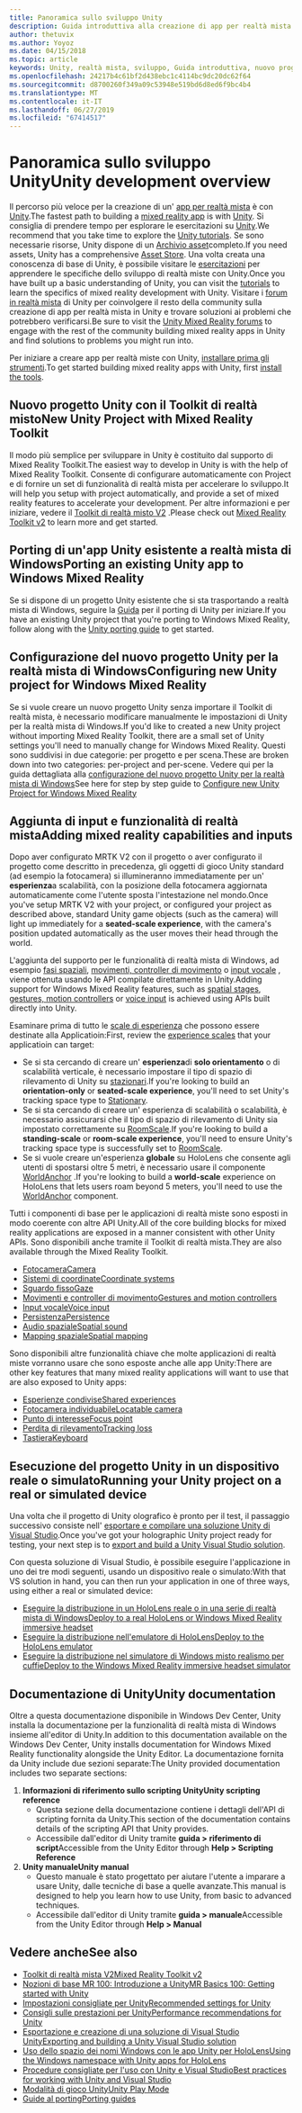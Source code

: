 ```yaml
---
title: Panoramica sullo sviluppo Unity
description: Guida introduttiva alla creazione di app per realtà mista in Unity.
author: thetuvix
ms.author: Yoyoz
ms.date: 04/15/2018
ms.topic: article
keywords: Unity, realtà mista, sviluppo, Guida introduttiva, nuovo progetto, porting, funzionalità, fotocamera, simulazione, emulazione, documentazione
ms.openlocfilehash: 24217b4c61bf2d438ebc1c4114bc9dc20dc62f64
ms.sourcegitcommit: d8700260f349a09c53948e519bd6d8ed6f9bc4b4
ms.translationtype: MT
ms.contentlocale: it-IT
ms.lasthandoff: 06/27/2019
ms.locfileid: "67414517"
---
```

# <a name="unity-development-overview"></a><span data-ttu-id="06ab4-104">Panoramica sullo sviluppo Unity</span><span class="sxs-lookup"><span data-stu-id="06ab4-104">Unity development overview</span></span>

<span data-ttu-id="06ab4-105">Il percorso più veloce per la creazione di un' [app per realtà mista](app-views.md) è con [Unity](http://aka.ms/HoloLensUnity).</span><span class="sxs-lookup"><span data-stu-id="06ab4-105">The fastest path to building a [mixed reality app](app-views.md) is with [Unity](http://aka.ms/HoloLensUnity).</span></span> <span data-ttu-id="06ab4-106">Si consiglia di prendere tempo per esplorare le esercitazioni su [Unity](https://unity3d.com/learn/tutorials).</span><span class="sxs-lookup"><span data-stu-id="06ab4-106">We recommend that you take time to explore the [Unity tutorials](https://unity3d.com/learn/tutorials).</span></span> <span data-ttu-id="06ab4-107">Se sono necessarie risorse, Unity dispone di un [Archivio asset](https://www.assetstore.unity3d.com/)completo.</span><span class="sxs-lookup"><span data-stu-id="06ab4-107">If you need assets, Unity has a comprehensive [Asset Store](https://www.assetstore.unity3d.com/).</span></span> <span data-ttu-id="06ab4-108">Una volta creata una conoscenza di base di Unity, è possibile visitare le [esercitazioni](tutorials.md) per apprendere le specifiche dello sviluppo di realtà miste con Unity.</span><span class="sxs-lookup"><span data-stu-id="06ab4-108">Once you have built up a basic understanding of Unity, you can visit the [tutorials](tutorials.md) to learn the specifics of mixed reality development with Unity.</span></span> <span data-ttu-id="06ab4-109">Visitare i [forum in realtà mista](http://forum.unity3d.com/forums/hololens.102/) di Unity per coinvolgere il resto della community sulla creazione di app per realtà mista in Unity e trovare soluzioni ai problemi che potrebbero verificarsi.</span><span class="sxs-lookup"><span data-stu-id="06ab4-109">Be sure to visit the [Unity Mixed Reality forums](http://forum.unity3d.com/forums/hololens.102/) to engage with the rest of the community building mixed reality apps in Unity and find solutions to problems you might run into.</span></span>


<span data-ttu-id="06ab4-110">Per iniziare a creare app per realtà miste con Unity, [installare prima gli strumenti](install-the-tools.md).</span><span class="sxs-lookup"><span data-stu-id="06ab4-110">To get started building mixed reality apps with Unity, first [install the tools](install-the-tools.md).</span></span> 

## <a name="new-unity-project-with-mixed-reality-toolkit"></a><span data-ttu-id="06ab4-111">Nuovo progetto Unity con il Toolkit di realtà misto</span><span class="sxs-lookup"><span data-stu-id="06ab4-111">New Unity Project with Mixed Reality Toolkit</span></span> 

<span data-ttu-id="06ab4-112">Il modo più semplice per sviluppare in Unity è costituito dal supporto di Mixed Reality Toolkit.</span><span class="sxs-lookup"><span data-stu-id="06ab4-112">The easiest way to develop in Unity is with the help of Mixed Reality Toolkit.</span></span> <span data-ttu-id="06ab4-113">Consente di configurare automaticamente con Project e di fornire un set di funzionalità di realtà mista per accelerare lo sviluppo.</span><span class="sxs-lookup"><span data-stu-id="06ab4-113">It will help you setup with project automatically, and provide a set of mixed reality features to accelerate your development.</span></span> <span data-ttu-id="06ab4-114">Per altre informazioni e per iniziare, vedere il [Toolkit di realtà misto V2](mrtk-getting-started.md) .</span><span class="sxs-lookup"><span data-stu-id="06ab4-114">Please check out [Mixed Reality Toolkit v2](mrtk-getting-started.md) to learn more and get started.</span></span> 

## <a name="porting-an-existing-unity-app-to-windows-mixed-reality"></a><span data-ttu-id="06ab4-115">Porting di un'app Unity esistente a realtà mista di Windows</span><span class="sxs-lookup"><span data-stu-id="06ab4-115">Porting an existing Unity app to Windows Mixed Reality</span></span>

<span data-ttu-id="06ab4-116">Se si dispone di un progetto Unity esistente che si sta trasportando a realtà mista di Windows, seguire la [Guida](porting-guides.md) per il porting di Unity per iniziare.</span><span class="sxs-lookup"><span data-stu-id="06ab4-116">If you have an existing Unity project that you're porting to Windows Mixed Reality, follow along with the [Unity porting guide](porting-guides.md) to get started.</span></span>

## <a name="configuring-new-unity-project-for-windows-mixed-reality"></a><span data-ttu-id="06ab4-117">Configurazione del nuovo progetto Unity per la realtà mista di Windows</span><span class="sxs-lookup"><span data-stu-id="06ab4-117">Configuring new Unity project for Windows Mixed Reality</span></span>

<span data-ttu-id="06ab4-118">Se si vuole creare un nuovo progetto Unity senza importare il Toolkit di realtà mista, è necessario modificare manualmente le impostazioni di Unity per la realtà mista di Windows.</span><span class="sxs-lookup"><span data-stu-id="06ab4-118">If you'd like to created a new Unity project without importing Mixed Reality Toolkit, there are a small set of Unity settings you'll need to manually change for Windows Mixed Reality.</span></span> <span data-ttu-id="06ab4-119">Questi sono suddivisi in due categorie: per progetto e per scena.</span><span class="sxs-lookup"><span data-stu-id="06ab4-119">These are broken down into two categories: per-project and per-scene.</span></span> <span data-ttu-id="06ab4-120">Vedere qui per la guida dettagliata alla [configurazione del nuovo progetto Unity per la realtà mista di Windows](Configure-Unity-Project.md)</span><span class="sxs-lookup"><span data-stu-id="06ab4-120">See here for step by step guide to [Configure new Unity Project for Windows Mixed Reality](Configure-Unity-Project.md)</span></span>

## <a name="adding-mixed-reality-capabilities-and-inputs"></a><span data-ttu-id="06ab4-121">Aggiunta di input e funzionalità di realtà mista</span><span class="sxs-lookup"><span data-stu-id="06ab4-121">Adding mixed reality capabilities and inputs</span></span>

<span data-ttu-id="06ab4-122">Dopo aver configurato MRTK V2 con il progetto o aver configurato il progetto come descritto in precedenza, gli oggetti di gioco Unity standard (ad esempio la fotocamera) si illumineranno immediatamente per un' **esperienza**a scalabilità, con la posizione della fotocamera aggiornata automaticamente come l'utente sposta l'intestazione nel mondo.</span><span class="sxs-lookup"><span data-stu-id="06ab4-122">Once you've setup MRTK V2 with your project, or configured your project as described above, standard Unity game objects (such as the camera) will light up immediately for a **seated-scale experience**, with the camera's position updated automatically as the user moves their head through the world.</span></span>

<span data-ttu-id="06ab4-123">L'aggiunta del supporto per le funzionalità di realtà mista di Windows, ad esempio [fasi spaziali](coordinate-systems.md#spatial-coordinate-systems), [movimenti, controller di movimento](gestures-and-motion-controllers-in-unity.md) o [input vocale](voice-input-in-unity.md) , viene ottenuta usando le API compilate direttamente in Unity.</span><span class="sxs-lookup"><span data-stu-id="06ab4-123">Adding support for Windows Mixed Reality features, such as [spatial stages](coordinate-systems.md#spatial-coordinate-systems), [gestures, motion controllers](gestures-and-motion-controllers-in-unity.md) or [voice input](voice-input-in-unity.md) is achieved using APIs built directly into Unity.</span></span> 

<span data-ttu-id="06ab4-124">Esaminare prima di tutto le [scale di esperienza](coordinate-systems.md) che possono essere destinate alla Applicatioin:</span><span class="sxs-lookup"><span data-stu-id="06ab4-124">First, review the [experience scales](coordinate-systems.md) that your applicatioin can target:</span></span>
* <span data-ttu-id="06ab4-125">Se si sta cercando di creare un' **esperienza**di **solo orientamento** o di scalabilità verticale, è necessario impostare il tipo di spazio di rilevamento di Unity su [stazionari](coordinate-systems-in-unity.md#building-an-orientation-only-or-seated-scale-experience).</span><span class="sxs-lookup"><span data-stu-id="06ab4-125">If you're looking to build an **orientation-only** or **seated-scale experience**, you'll need to set Unity's tracking space type to [Stationary](coordinate-systems-in-unity.md#building-an-orientation-only-or-seated-scale-experience).</span></span>
* <span data-ttu-id="06ab4-126">Se si sta cercando di creare un'  esperienza di scalabilità o scalabilità, è necessario assicurarsi che il tipo di spazio di rilevamento di Unity sia impostato correttamente su [RoomScale](coordinate-systems-in-unity.md#building-an-orientation-only-or-seated-scale-experience).</span><span class="sxs-lookup"><span data-stu-id="06ab4-126">If you're looking to build a **standing-scale** or **room-scale experience**, you'll need to ensure Unity's tracking space type is successfully set to [RoomScale](coordinate-systems-in-unity.md#building-an-orientation-only-or-seated-scale-experience).</span></span>
* <span data-ttu-id="06ab4-127">Se si vuole creare un'esperienza **globale** su HoloLens che consente agli utenti di spostarsi oltre 5 metri, è necessario usare il componente [WorldAnchor](coordinate-systems-in-unity.md#building-a-world-scale-experience) .</span><span class="sxs-lookup"><span data-stu-id="06ab4-127">If you're looking to build a **world-scale** experience on HoloLens that lets users roam beyond 5 meters, you'll need to use the [WorldAnchor](coordinate-systems-in-unity.md#building-a-world-scale-experience) component.</span></span>

<span data-ttu-id="06ab4-128">Tutti i componenti di base per le applicazioni di realtà miste sono esposti in modo coerente con altre API Unity.</span><span class="sxs-lookup"><span data-stu-id="06ab4-128">All of the core building blocks for mixed reality applications are exposed in a manner consistent with other Unity APIs.</span></span> <span data-ttu-id="06ab4-129">Sono disponibili anche tramite il Toolkit di realtà mista.</span><span class="sxs-lookup"><span data-stu-id="06ab4-129">They are also available through the Mixed Reality Toolkit.</span></span>
* [<span data-ttu-id="06ab4-130">Fotocamera</span><span class="sxs-lookup"><span data-stu-id="06ab4-130">Camera</span></span>](camera-in-unity.md)
* [<span data-ttu-id="06ab4-131">Sistemi di coordinate</span><span class="sxs-lookup"><span data-stu-id="06ab4-131">Coordinate systems</span></span>](coordinate-systems-in-unity.md)
* [<span data-ttu-id="06ab4-132">Sguardo fisso</span><span class="sxs-lookup"><span data-stu-id="06ab4-132">Gaze</span></span>](gaze-in-unity.md)
* [<span data-ttu-id="06ab4-133">Movimenti e controller di movimento</span><span class="sxs-lookup"><span data-stu-id="06ab4-133">Gestures and motion controllers</span></span>](gestures-and-motion-controllers-in-unity.md)
* [<span data-ttu-id="06ab4-134">Input vocale</span><span class="sxs-lookup"><span data-stu-id="06ab4-134">Voice input</span></span>](voice-input-in-unity.md)
* [<span data-ttu-id="06ab4-135">Persistenza</span><span class="sxs-lookup"><span data-stu-id="06ab4-135">Persistence</span></span>](persistence-in-unity.md)
* [<span data-ttu-id="06ab4-136">Audio spaziale</span><span class="sxs-lookup"><span data-stu-id="06ab4-136">Spatial sound</span></span>](spatial-sound-in-unity.md)
* [<span data-ttu-id="06ab4-137">Mapping spaziale</span><span class="sxs-lookup"><span data-stu-id="06ab4-137">Spatial mapping</span></span>](spatial-mapping-in-unity.md)

<span data-ttu-id="06ab4-138">Sono disponibili altre funzionalità chiave che molte applicazioni di realtà miste vorranno usare che sono esposte anche alle app Unity:</span><span class="sxs-lookup"><span data-stu-id="06ab4-138">There are other key features that many mixed reality applications will want to use that are also exposed to Unity apps:</span></span>
* [<span data-ttu-id="06ab4-139">Esperienze condivise</span><span class="sxs-lookup"><span data-stu-id="06ab4-139">Shared experiences</span></span>](shared-experiences-in-unity.md)
* [<span data-ttu-id="06ab4-140">Fotocamera individuabile</span><span class="sxs-lookup"><span data-stu-id="06ab4-140">Locatable camera</span></span>](locatable-camera-in-unity.md)
* [<span data-ttu-id="06ab4-141">Punto di interesse</span><span class="sxs-lookup"><span data-stu-id="06ab4-141">Focus point</span></span>](focus-point-in-unity.md)
* [<span data-ttu-id="06ab4-142">Perdita di rilevamento</span><span class="sxs-lookup"><span data-stu-id="06ab4-142">Tracking loss</span></span>](tracking-loss-in-unity.md)
* [<span data-ttu-id="06ab4-143">Tastiera</span><span class="sxs-lookup"><span data-stu-id="06ab4-143">Keyboard</span></span>](keyboard-input-in-unity.md)

## <a name="running-your-unity-project-on-a-real-or-simulated-device"></a><span data-ttu-id="06ab4-144">Esecuzione del progetto Unity in un dispositivo reale o simulato</span><span class="sxs-lookup"><span data-stu-id="06ab4-144">Running your Unity project on a real or simulated device</span></span>

<span data-ttu-id="06ab4-145">Una volta che il progetto di Unity olografico è pronto per il test, il passaggio successivo consiste nell' [esportare e compilare una soluzione Unity di Visual Studio](exporting-and-building-a-unity-visual-studio-solution.md).</span><span class="sxs-lookup"><span data-stu-id="06ab4-145">Once you've got your holographic Unity project ready for testing, your next step is to [export and build a Unity Visual Studio solution](exporting-and-building-a-unity-visual-studio-solution.md).</span></span>

<span data-ttu-id="06ab4-146">Con questa soluzione di Visual Studio, è possibile eseguire l'applicazione in uno dei tre modi seguenti, usando un dispositivo reale o simulato:</span><span class="sxs-lookup"><span data-stu-id="06ab4-146">With that VS solution in hand, you can then run your application in one of three ways, using either a real or simulated device:</span></span>
* [<span data-ttu-id="06ab4-147">Eseguire la distribuzione in un HoloLens reale o in una serie di realtà mista di Windows</span><span class="sxs-lookup"><span data-stu-id="06ab4-147">Deploy to a real HoloLens or Windows Mixed Reality immersive headset</span></span>](using-visual-studio.md)
* [<span data-ttu-id="06ab4-148">Eseguire la distribuzione nell'emulatore di HoloLens</span><span class="sxs-lookup"><span data-stu-id="06ab4-148">Deploy to the HoloLens emulator</span></span>](using-the-hololens-emulator.md)
* [<span data-ttu-id="06ab4-149">Eseguire la distribuzione nel simulatore di Windows misto realismo per cuffie</span><span class="sxs-lookup"><span data-stu-id="06ab4-149">Deploy to the Windows Mixed Reality immersive headset simulator</span></span>](using-the-windows-mixed-reality-simulator.md)

## <a name="unity-documentation"></a><span data-ttu-id="06ab4-150">Documentazione di Unity</span><span class="sxs-lookup"><span data-stu-id="06ab4-150">Unity documentation</span></span>

<span data-ttu-id="06ab4-151">Oltre a questa documentazione disponibile in Windows Dev Center, Unity installa la documentazione per la funzionalità di realtà mista di Windows insieme all'editor di Unity.</span><span class="sxs-lookup"><span data-stu-id="06ab4-151">In addition to this documentation available on the Windows Dev Center, Unity installs documentation for Windows Mixed Reality functionality alongside the Unity Editor.</span></span> <span data-ttu-id="06ab4-152">La documentazione fornita da Unity include due sezioni separate:</span><span class="sxs-lookup"><span data-stu-id="06ab4-152">The Unity provided documentation includes two separate sections:</span></span>
1. <span data-ttu-id="06ab4-153">**Informazioni di riferimento sullo scripting Unity**</span><span class="sxs-lookup"><span data-stu-id="06ab4-153">**Unity scripting reference**</span></span>
    * <span data-ttu-id="06ab4-154">Questa sezione della documentazione contiene i dettagli dell'API di scripting fornita da Unity.</span><span class="sxs-lookup"><span data-stu-id="06ab4-154">This section of the documentation contains details of the scripting API that Unity provides.</span></span>
    * <span data-ttu-id="06ab4-155">Accessibile dall'editor di Unity tramite **guida > riferimento di script**</span><span class="sxs-lookup"><span data-stu-id="06ab4-155">Accessible from the Unity Editor through **Help > Scripting Reference**</span></span>
2. <span data-ttu-id="06ab4-156">**Unity manuale**</span><span class="sxs-lookup"><span data-stu-id="06ab4-156">**Unity manual**</span></span>
    * <span data-ttu-id="06ab4-157">Questo manuale è stato progettato per aiutare l'utente a imparare a usare Unity, dalle tecniche di base a quelle avanzate.</span><span class="sxs-lookup"><span data-stu-id="06ab4-157">This manual is designed to help you learn how to use Unity, from basic to advanced techniques.</span></span>
    * <span data-ttu-id="06ab4-158">Accessibile dall'editor di Unity tramite **guida > manuale**</span><span class="sxs-lookup"><span data-stu-id="06ab4-158">Accessible from the Unity Editor through **Help > Manual**</span></span>

## <a name="see-also"></a><span data-ttu-id="06ab4-159">Vedere anche</span><span class="sxs-lookup"><span data-stu-id="06ab4-159">See also</span></span>
* [<span data-ttu-id="06ab4-160">Toolkit di realtà mista V2</span><span class="sxs-lookup"><span data-stu-id="06ab4-160">Mixed Reality Toolkit v2</span></span>](mrtk-getting-started.md)
* [<span data-ttu-id="06ab4-161">Nozioni di base MR 100: Introduzione a Unity</span><span class="sxs-lookup"><span data-stu-id="06ab4-161">MR Basics 100: Getting started with Unity</span></span>](holograms-100.md)
* [<span data-ttu-id="06ab4-162">Impostazioni consigliate per Unity</span><span class="sxs-lookup"><span data-stu-id="06ab4-162">Recommended settings for Unity</span></span>](recommended-settings-for-unity.md)
* [<span data-ttu-id="06ab4-163">Consigli sulle prestazioni per Unity</span><span class="sxs-lookup"><span data-stu-id="06ab4-163">Performance recommendations for Unity</span></span>](performance-recommendations-for-unity.md)
* [<span data-ttu-id="06ab4-164">Esportazione e creazione di una soluzione di Visual Studio Unity</span><span class="sxs-lookup"><span data-stu-id="06ab4-164">Exporting and building a Unity Visual Studio solution</span></span>](exporting-and-building-a-unity-visual-studio-solution.md)
* [<span data-ttu-id="06ab4-165">Uso dello spazio dei nomi Windows con le app Unity per HoloLens</span><span class="sxs-lookup"><span data-stu-id="06ab4-165">Using the Windows namespace with Unity apps for HoloLens</span></span>](using-the-windows-namespace-with-unity-apps-for-hololens.md)
* [<span data-ttu-id="06ab4-166">Procedure consigliate per l'uso con Unity e Visual Studio</span><span class="sxs-lookup"><span data-stu-id="06ab4-166">Best practices for working with Unity and Visual Studio</span></span>](best-practices-for-working-with-unity-and-visual-studio.md)
* [<span data-ttu-id="06ab4-167">Modalità di gioco Unity</span><span class="sxs-lookup"><span data-stu-id="06ab4-167">Unity Play Mode</span></span>](unity-play-mode.md)
* [<span data-ttu-id="06ab4-168">Guide al porting</span><span class="sxs-lookup"><span data-stu-id="06ab4-168">Porting guides</span></span>](porting-guides.md)
